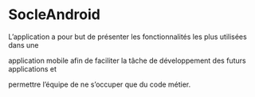 # SocleAndroid
L’application a pour but de présenter les fonctionnalités les plus utilisées dans une

application mobile afin de faciliter la tâche de développement des futurs applications et

permettre l’équipe de ne s’occuper que du code métier.
